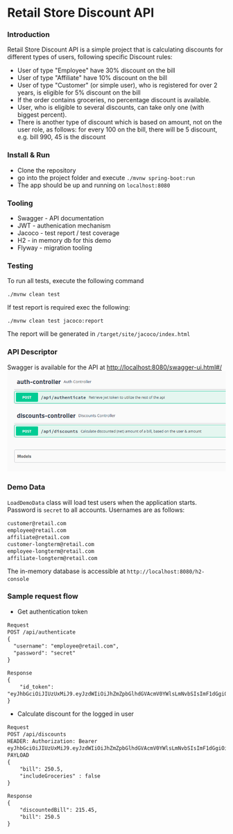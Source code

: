 # Retail Store Discount API

### Introduction
Retail Store Discount API is a simple project that is calculating discounts for different
types of users, following specific Discount rules:
- User of type "Employee" have 30% discount on the bill
- User of type "Affiliate" have 10% discount on the bill
- User of type "Customer" (or simple user), who is registered for over 2 years, is eligible
for 5% discount on the bill
- If the order contains groceries, no percentage discount is available.
- User, who is eligible to several discounts, can take only one (with biggest percent).
- There is another type of discount which is based on amount, not on the user role, as follows:
for every 100 on the bill, there will be 5 discount, e.g. bill 990, 45 is the discount

### Install & Run
- Clone the repository
- go into the project folder and execute `./mvnw spring-boot:run`
- The app should be up and running on `localhost:8080`

### Tooling
- Swagger - API documentation
- JWT - authenication mechanism
- Jacoco - test report / test coverage
- H2 - in memory db for this demo
- Flyway - migration tooling


### Testing
To run all tests, execute the following command
```
./mvnw clean test
```
If test report is required exec the following:
```
./mvnw clean test jacoco:report
```
The report will be generated in `/target/site/jacoco/index.html`

### API Descriptor
Swagger is available for the API at [http://localhost:8080/swagger-ui.html#/](http://localhost:8080/swagger-ui.html#/)
![](doc/swagger.png)

### Demo Data
`LoadDemoData` class will load test users when the application starts.
Password is `secret` to all accounts.
Usernames are as follows:
```
customer@retail.com
employee@retail.com
affiliate@retail.com
customer-longterm@retail.com
employee-longterm@retail.com
affiliate-longterm@retail.com
```
The in-memory database is accessible at `http://localhost:8080/h2-console`

### Sample request flow
- Get authentication token
```
Request
POST /api/authenticate
{
  "username": "employee@retail.com",
  "password": "secret"
}
```
```$xslt
Response
{
    "id_token": "eyJhbGciOiJIUzUxMiJ9.eyJzdWIiOiJhZmZpbGlhdGVAcmV0YWlsLmNvbSIsImF1dGgiOiJBRkZJTElBVEUsQ1VTVE9NRVIiLCJleHAiOjE1NjA2Nzc3NDZ9.Th0jfgMYSqOtMtqb4yS0aSJYcwnadswVx25C5dbZWSxq8fcNso6XLkz9ICy7TKJESx3bx7987FxcySdfS7__kQ"
}
```
- Calculate discount for the logged in user
```$xslt
Request
POST /api/discounts
HEADER: Authorization: Bearer eyJhbGciOiJIUzUxMiJ9.eyJzdWIiOiJhZmZpbGlhdGVAcmV0YWlsLmNvbSIsImF1dGgiOiJBRkZJTElBVEUsQ1VTVE9NRVIiLCJleHAiOjE1NjA2Nzc3NDZ9.Th0jfgMYSqOtMtqb4yS0aSJYcwnadswVx25C5dbZWSxq8fcNso6XLkz9ICy7TKJESx3bx7987FxcySdfS7__kQ
PAYLOAD
{
	"bill": 250.5,
	"includeGroceries" : false
}
```
```$xslt
Response
{
    "discountedBill": 215.45,
    "bill": 250.5
}
```
